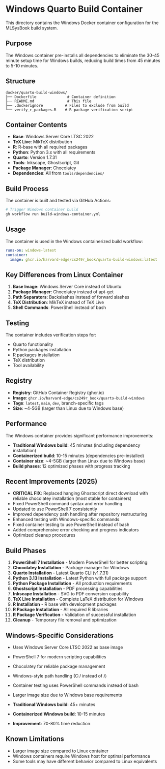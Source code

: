 # Windows Quarto Build Container

This directory contains the Windows Docker container configuration for the MLSysBook build system.

## Purpose

The Windows container pre-installs all dependencies to eliminate the 30-45 minute setup time for Windows builds, reducing build times from 45 minutes to 5-10 minutes.

## Structure

```
docker/quarto-build-windows/
├── Dockerfile              # Container definition
├── README.md               # This file
├── .dockerignore          # Files to exclude from build
└── verify_r_packages.R    # R package verification script
```

## Container Contents

- **Base**: Windows Server Core LTSC 2022
- **TeX Live**: MikTeX distribution
- **R**: R-base with all required packages
- **Python**: Python 3.x with all requirements
- **Quarto**: Version 1.7.31
- **Tools**: Inkscape, Ghostscript, Git
- **Package Manager**: Chocolatey
- **Dependencies**: All from `tools/dependencies/`

## Build Process

The container is built and tested via GitHub Actions:

```bash
# Trigger Windows container build
gh workflow run build-windows-container.yml
```

## Usage

The container is used in the Windows containerized build workflow:

```yaml
runs-on: windows-latest
container:
  image: ghcr.io/harvard-edge/cs249r_book/quarto-build-windows:latest
```

## Key Differences from Linux Container

1. **Base Image**: Windows Server Core instead of Ubuntu
2. **Package Manager**: Chocolatey instead of apt-get
3. **Path Separators**: Backslashes instead of forward slashes
4. **TeX Distribution**: MikTeX instead of TeX Live
5. **Shell Commands**: PowerShell instead of bash

## Testing

The container includes verification steps for:
- Quarto functionality
- Python packages installation
- R packages installation
- TeX distribution
- Tool availability

## Registry

- **Registry**: GitHub Container Registry (ghcr.io)
- **Image**: `ghcr.io/harvard-edge/cs249r_book/quarto-build-windows`
- **Tags**: `latest`, `main`, `dev`, branch-specific tags
- **Size**: ~4-5GB (larger than Linux due to Windows base)

## Performance

The Windows container provides significant performance improvements:
- **Traditional Windows build**: 45 minutes (including dependency installation)
- **Containerized build**: 10-15 minutes (dependencies pre-installed)
- **Container size**: ~4-5GB (larger than Linux due to Windows base)
- **Build phases**: 12 optimized phases with progress tracking

## Recent Improvements (2025)

- **CRITICAL FIX**: Replaced hanging Ghostscript direct download with reliable chocolatey installation (most stable for containers)
- Fixed PowerShell command syntax and error handling
- Updated to use PowerShell 7 consistently
- Improved dependency path handling after repository restructuring
- Enhanced testing with Windows-specific commands
- Fixed container testing to use PowerShell instead of bash
- Added comprehensive error checking and progress indicators
- Optimized cleanup procedures

## Build Phases

1. **PowerShell 7 Installation** - Modern PowerShell for better scripting
2. **Chocolatey Installation** - Package manager for Windows
3. **Quarto Installation** - Latest Quarto CLI (v1.7.31)
4. **Python 3.13 Installation** - Latest Python with full package support
5. **Python Package Installation** - All production requirements
6. **Ghostscript Installation** - PDF processing capabilities
7. **Inkscape Installation** - SVG to PDF conversion capability
8. **TeX Live Installation** - Complete LaTeX distribution for Windows
9. **R Installation** - R base with development packages
10. **R Package Installation** - All required R libraries
11. **R Package Verification** - Validation of successful installation
12. **Cleanup** - Temporary file removal and optimization

## Windows-Specific Considerations

- Uses Windows Server Core LTSC 2022 as base image
- PowerShell 7 for modern scripting capabilities
- Chocolatey for reliable package management
- Windows-style path handling (C:/ instead of /)
- Container testing uses PowerShell commands instead of bash
- Larger image size due to Windows base requirements

- **Traditional Windows build**: 45+ minutes
- **Containerized Windows build**: 10-15 minutes
- **Improvement**: 70-80% time reduction

## Known Limitations

- Larger image size compared to Linux container
- Windows containers require Windows host for optimal performance
- Some tools may have different behavior compared to Linux equivalents